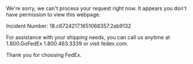 	


 	

We're sorry, we can't process your request right now. It appears you don't have permission to view this webpage.


Incident Number: 18.c6724217.1651068357.2ab9132





For assistance with your shipping needs, you can call us anytime at 1.800.GoFedEx 1.800.463.3339 or visit fedex.com.




Thank you for choosing FedEx.